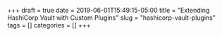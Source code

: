 +++ 
draft = true
date = 2019-06-01T15:49:15-05:00
title = "Extending HashiCorp Vault with Custom Plugins"
slug = "hashicorp-vault-plugins" 
tags = []
categories = []
+++

